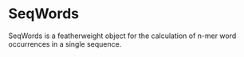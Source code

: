 # SeqWords

SeqWords is a featherweight object for the calculation of n-mer word occurrences in a single sequence.
